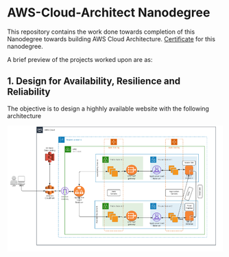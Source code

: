 # AWS-Cloud-Architect Nanodegree

This repository contains the work done towards completion of this Nanodegree towards building AWS Cloud Architecture. [Certificate](https://docs.github.com/en/github/writing-on-github/basic-writing-and-formatting-syntax)
for this nanodegree.

A brief preview of the projects worked upon are as:

## 1. Design for Availability, Resilience and Reliability

The objective is to design a highhly available website with the following architecture

![Available](Design%20for%20Availability%2C%20Resilience%20and%20Reliability/screenshots/Highly%20available%20architecture.PNG)
